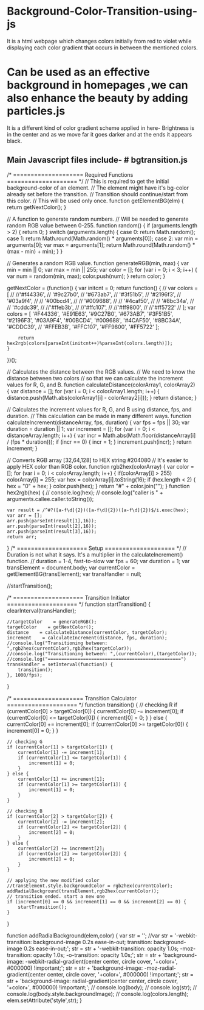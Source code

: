 # Background-Color-Transition-using-js
It is a html webpage which changes colors initially from red to violet while displaying each color gradient that occurs in between the mentioned colors.
# Can be used as an effective background in homepages ,we can also enhance the beauty by adding particles.js

It is a different kind of color gradient scheme applied in here- Brightness is in the center and as we move far it goes darker and at the ends it appears black.


## Main Javascript files include-  # bgtransition.js 



/* ==================== Required Functions ==================== */
// This is required to get the initial background-color of an element.
// The element might have it's bg-color already set before the transition.
// Transition should continue/start from this color.
// This will be used only once.
function getElementBG(elm) {
    return getNextColor();
}

// A function to generate random numbers.
// Will be needed to generate random RGB value between 0-255.
function random() {
    if (arguments.length > 2) {
        return 0;
    }
    switch (arguments.length) {
        case 0:
            return Math.random();
        case 1:
            return Math.round(Math.random() * arguments[0]);
        case 2:
            var min = arguments[0];
            var max = arguments[1];
            return Math.round(Math.random() * (max - min) + min);
    }
}

// Generates a random RGB value.
function generateRGB(min, max) {
    var min        = min || 0;
    var max        = min || 255;
    var color    = [];
    for (var i = 0; i < 3; i++) {
        var num = random(min, max);
        color.push(num);
    }
    return color;
}

getNextColor = (function() {
    var initcnt = 0;
    return function() {
//        var colors = [
//            //'#f44336', 
//            '#9c27b0',
//            '#673ab7',
//            '#3f51b5',
//            '#2196f3',
//            '#03a9f4',
//            // '#00bcd4',
//            // '#009688',
//       //     '#4caf50',
//       //     '#8bc34a',
//       //     '#cddc39',
//            //'#ffeb3b',
//            //'#ffc107',
//            //'#ff9800',
//            //'#ff5722'
//            ];
        var colors = [
            '#F44336',
            '#E91E63',
            '#9C27B0',
            '#673AB7',
            '#3F51B5',
            '#2196F3',
            '#03A9F4',
            '#00BCD4',
            '#009688',
            '#4CAF50',
            '#8BC34A',
            '#CDDC39',
          //  '#FFEB3B',
            '#FFC107',
            '#FF9800',
            '#FF5722'
        ];

        return hex2rgb(colors[parseInt(initcnt++)%parseInt(colors.length)]);
    }
})();

// Calculates the distance between the RGB values.
// We need to know the distance between two colors
// so that we can calculate the increment values for R, G, and B.
function calculateDistance(colorArray1, colorArray2) {
    var distance = [];
    for (var i = 0; i < colorArray1.length; i++) {
        distance.push(Math.abs(colorArray1[i] - colorArray2[i]));
    }
    return distance;
}

// Calculates the increment values for R, G, and B using distance, fps, and duration.
// This calculation can be made in many different ways.
function calculateIncrement(distanceArray, fps, duration) {
    var fps            = fps || 30;
    var duration    = duration || 1;
    var increment    = [];
    for (var i = 0; i < distanceArray.length; i++) {
        var incr = Math.abs(Math.floor(distanceArray[i] / (fps * duration)));
        if (incr == 0) {
            incr = 1;
        }
        increment.push(incr);
    }
    return increment;
}

// Converts RGB array [32,64,128] to HEX string #204080
// It's easier to apply HEX color than RGB color.
function rgb2hex(colorArray) {
    var color = [];
    for (var i = 0; i < colorArray.length; i++) {
        if(colorArray[i] > 255) colorArray[i] = 255;
        var hex = colorArray[i].toString(16);
        if (hex.length < 2) { hex = "0" + hex; }
        color.push(hex);
    }
    return "#" + color.join("");
}
function hex2rgb(hex) {
//    console.log(hex);
//    console.log("caller is " + arguments.callee.caller.toString());

    var result = /^#?([a-f\d]{2})([a-f\d]{2})([a-f\d]{2})$/i.exec(hex);
    var arr = [];
    arr.push(parseInt(result[1],16));
    arr.push(parseInt(result[2],16));
    arr.push(parseInt(result[3],16));
    return arr;
}
/* ==================== Setup ==================== */
// Duration is not what it says. It's a multiplier in the calculateIncrement() function.
// duration = 1-4, fast-to-slow
var fps                = 60;
var duration        = 1;
var transElement    = document.body;
var currentColor    = getElementBG(transElement);
var transHandler    = null;

//startTransition();

/* ==================== Transition Initiator ==================== */
function startTransition() {
    clearInterval(transHandler);

    //targetColor    = generateRGB();
    targetColor    = getNextColor();
    distance    = calculateDistance(currentColor, targetColor);
    increment    = calculateIncrement(distance, fps, duration);
    //console.log("Transitioning between: ",rgb2hex(currentColor),rgb2hex(targetColor));
    //console.log("Transitioning between: ",(currentColor),(targetColor));
    //console.log("=================================================")
    transHandler = setInterval(function() {
        transition();
    }, 1000/fps);
}

/* ==================== Transition Calculator ==================== */
function transition() {
    // checking R
    if (currentColor[0] > targetColor[0]) {
        currentColor[0] -= increment[0];
        if (currentColor[0] <= targetColor[0]) {
            increment[0] = 0;
        }
    } else {
        currentColor[0] += increment[0];
        if (currentColor[0] >= targetColor[0]) {
            increment[0] = 0;
        }
    }

    // checking G
    if (currentColor[1] > targetColor[1]) {
        currentColor[1] -= increment[1];
        if (currentColor[1] <= targetColor[1]) {
            increment[1] = 0;
        }
    } else {
        currentColor[1] += increment[1];
        if (currentColor[1] >= targetColor[1]) {
            increment[1] = 0;
        }
    }

    // checking B
    if (currentColor[2] > targetColor[2]) {
        currentColor[2] -= increment[2];
        if (currentColor[2] <= targetColor[2]) {
            increment[2] = 0;
        }
    } else {
        currentColor[2] += increment[2];
        if (currentColor[2] >= targetColor[2]) {
            increment[2] = 0;
        }
    }

    // applying the new modified color
    //transElement.style.backgroundColor = rgb2hex(currentColor);
    addRadialBackground(transElement,rgb2hex(currentColor));
    // transition ended. start a new one
    if (increment[0] == 0 && increment[1] == 0 && increment[2] == 0) {
        startTransition();
    }
}

function addRadialBackground(elem,color) {
    var str = '';
    //var str = '-webkit-transition: background-image 0.2s ease-in-out; transition: background-image 0.2s ease-in-out;';
    str = str + '-webkit-transition: opacity 1.0s; -moz-transition: opacity 1.0s; -o-transition: opacity 1.0s;';
    str = str + 'background-image: -webkit-radial-gradient(center center, circle cover, '+color+', #000000) !important;';
    str = str + 'background-image: -moz-radial-gradient(center center, circle cover, '+color+', #000000) !important;';
    str = str + 'background-image: radial-gradient(center center, circle cover, '+color+', #000000) !important;';
    // console.log(body);
    // console.log(str);
    // console.log(body.style.backgroundImage);
    // console.log(colors.length);
    elem.setAttribute('style',str);
}
